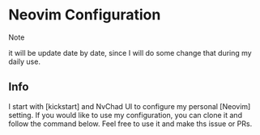 # Neovim Configuration

>[!NOTE]
> it will be update date by date, since I will do some change that during my daily use.

## Info

I start with [kickstart] and NvChad UI to configure my personal [Neovim] setting. If you would like to use my configuration, you can clone it and follow the command below. Feel free to use it and make ths issue or PRs.



